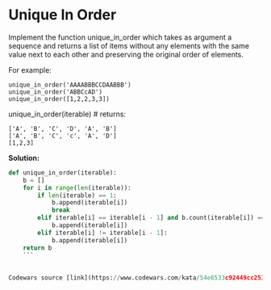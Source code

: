 # Unique In Order

Implement the function unique_in_order which takes as argument a sequence and returns a list
of items without any elements with the same value next to each other and preserving the
original order of elements.

For example:
```
unique_in_order('AAAABBBCCDAABBB')
unique_in_order('ABBCcAD')
unique_in_order([1,2,2,3,3])
```
unique_in_order(iterable) # returns:
```
['A', 'B', 'C', 'D', 'A', 'B']
['A', 'B', 'C', 'c', 'A', 'D']
[1,2,3]
```

**Solution:**
```python
def unique_in_order(iterable):
    b = []
    for i in range(len(iterable)):
        if len(iterable) == 1:
            b.append(iterable[i])
            break
        elif iterable[i] == iterable[i - 1] and b.count(iterable[i]) == 0:
            b.append(iterable[i])
        elif iterable[i] != iterable[i - 1]:
            b.append(iterable[i])
    return b
    ```
    
    
Codewars source [link](https://www.codewars.com/kata/54e6533c92449cc251001667/train/python)
